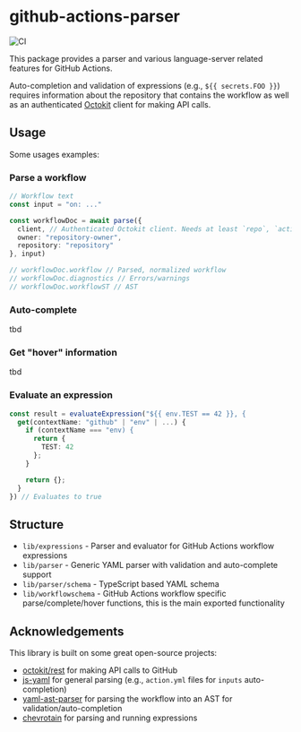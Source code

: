 # github-actions-parser

![CI](https://github.com/cschleiden/github-actions-parser/workflows/CI/badge.svg)

This package provides a parser and various language-server related features for GitHub Actions.

Auto-completion and validation of expressions (e.g., `${{ secrets.FOO }}`) requires information about the repository that contains the workflow as well as an authenticated [Octokit](https://octokit.github.io/rest.js/v18/) client for making API calls.

## Usage

Some usages examples:

### Parse a workflow

```ts
// Workflow text
const input = "on: ..."

const workflowDoc = await parse({
  client, // Authenticated Octokit client. Needs at least `repo`, `actions`, and for org-secrets also org admin permissions
  owner: "repository-owner",
  repository: "repository"
}, input)

// workflowDoc.workflow // Parsed, normalized workflow
// workflowDoc.diagnostics // Errors/warnings
// workflowDoc.workflowST // AST
```

### Auto-complete

tbd

### Get "hover" information

tbd

### Evaluate an expression

```ts
const result = evaluateExpression("${{ env.TEST == 42 }}, {
  get(contextName: "github" | "env" | ...) {
    if (contextName === "env) {
      return {
        TEST: 42
      };
    }

    return {};
  }
}) // Evaluates to true
```

## Structure

- `lib/expressions` - Parser and evaluator for GitHub Actions workflow expressions
- `lib/parser` - Generic YAML parser with validation and auto-complete support
- `lib/parser/schema` - TypeScript based YAML schema
- `lib/workflowschema` - GitHub Actions workflow specific parse/complete/hover functions, this is the main exported functionality

## Acknowledgements

This library is built on some great open-source projects:

- [octokit/rest](https://octokit.github.io/rest.js/v18/) for making API calls to GitHub
- [js-yaml](https://github.com/nodeca/js-yaml) for general parsing (e.g., `action.yml` files for `inputs` auto-completion)
- [yaml-ast-parser](https://github.com/mulesoft-labs/yaml-ast-parser) for parsing the workflow into an AST for validation/auto-completion
- [chevrotain](https://github.com/SAP/chevrotain) for parsing and running expressions

